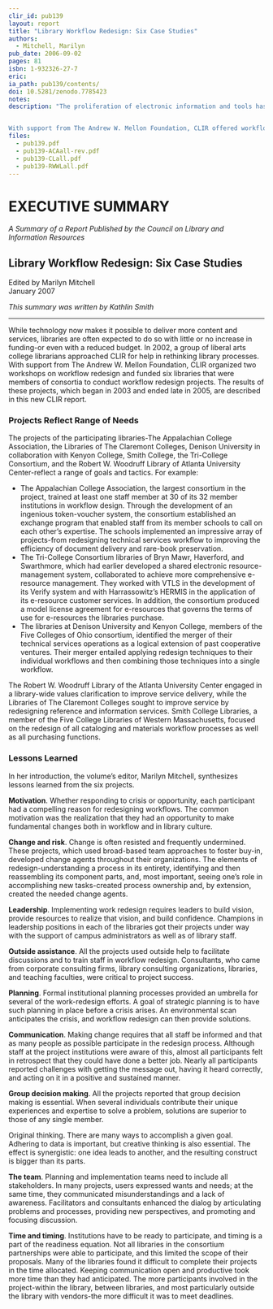 ```yaml
---
clir_id: pub139
layout: report
title: "Library Workflow Redesign: Six Case Studies"
authors: 
  - Mitchell, Marilyn
pub_date: 2006-09-02
pages: 81
isbn: 1-932326-27-7
eric: 
ia_path: pub139/contents/
doi: 10.5281/zenodo.7785423
notes: 
description: "The proliferation of electronic information and tools has changed the way that readers and researchers do their work. It has also changed the way library staff members provide materials and services. Several years ago a group of liberal arts college librarians, realizing the need to streamline processes to serve changing needs, asked CLIR to help.


With support from The Andrew W. Mellon Foundation, CLIR offered workflow redesign support to teams from six institutions that are part of consortia. This volume documents their work. These institutions were pioneers. Now the issue of workflow redesign appears to be on the minds not only of librarians in small institutions, but also of many librarians in research libraries. We hope that this publication can be the beginning of describing changing work patterns, and that it can be followed by additional publications, both in print and through the CLIR Web site, on imaginative ways of providing good services in a shifting environment."
files:
  - pub139.pdf
  - pub139-ACAall-rev.pdf
  - pub139-CLall.pdf
  - pub139-RWWLall.pdf
---
```


# EXECUTIVE SUMMARY

_A Summary of a Report Published by the Council on Library and Information Resources_

Library Workflow Redesign: Six Case Studies
-------------------------------------------

Edited by Marilyn Mitchell  
January 2007

_This summary was written by Kathlin Smith_

* * *

While technology now makes it possible to deliver more content and services, libraries are often expected to do so with little or no increase in funding-or even with a reduced budget. In 2002, a group of liberal arts college librarians approached CLIR for help in rethinking library processes. With support from The Andrew W. Mellon Foundation, CLIR organized two workshops on workflow redesign and funded six libraries that were members of consortia to conduct workflow redesign projects. The results of these projects, which began in 2003 and ended late in 2005, are described in this new CLIR report.

### Projects Reflect Range of Needs

The projects of the participating libraries-The Appalachian College Association, the Libraries of The Claremont Colleges, Denison University in collaboration with Kenyon College, Smith College, the Tri-College Consortium, and the Robert W. Woodruff Library of Atlanta University Center-reflect a range of goals and tactics. For example:

*   The Appalachian College Association, the largest consortium in the project, trained at least one staff member at 30 of its 32 member institutions in workflow design. Through the development of an ingenious token-voucher system, the consortium established an exchange program that enabled staff from its member schools to call on each other’s expertise. The schools implemented an impressive array of projects-from redesigning technical services workflow to improving the efficiency of document delivery and rare-book preservation.
*   The Tri-College Consortium libraries of Bryn Mawr, Haverford, and Swarthmore, which had earlier developed a shared electronic resource-management system, collaborated to achieve more comprehensive e-resource management. They worked with VTLS in the development of its Verify system and with Harrassowitz’s HERMIS in the application of its e-resource customer services. In addition, the consortium produced a model license agreement for e-resources that governs the terms of use for e-resources the libraries purchase.
*   The libraries at Denison University and Kenyon College, members of the Five Colleges of Ohio consortium, identified the merger of their technical services operations as a logical extension of past cooperative ventures. Their merger entailed applying redesign techniques to their individual workflows and then combining those techniques into a single workflow.

The Robert W. Woodruff Library of the Atlanta University Center engaged in a library-wide values clarification to improve service delivery, while the Libraries of The Claremont Colleges sought to improve service by redesigning reference and information services. Smith College Libraries, a member of the Five College Libraries of Western Massachusetts, focused on the redesign of all cataloging and materials workflow processes as well as all purchasing functions.

### Lessons Learned

In her introduction, the volume’s editor, Marilyn Mitchell, synthesizes lessons learned from the six projects.

**Motivation**. Whether responding to crisis or opportunity, each participant had a compelling reason for redesigning workflows. The common motivation was the realization that they had an opportunity to make fundamental changes both in workflow and in library culture.

**Change and risk**. Change is often resisted and frequently undermined. These projects, which used broad-based team approaches to foster buy-in, developed change agents throughout their organizations. The elements of redesign-understanding a process in its entirety, identifying and then reassembling its component parts, and, most important, seeing one’s role in accomplishing new tasks-created process ownership and, by extension, created the needed change agents.

**Leadership**. Implementing work redesign requires leaders to build vision, provide resources to realize that vision, and build confidence. Champions in leadership positions in each of the libraries got their projects under way with the support of campus administrators as well as of library staff.

**Outside assistance**. All the projects used outside help to facilitate discussions and to train staff in workflow redesign. Consultants, who came from corporate consulting firms, library consulting organizations, libraries, and teaching faculties, were critical to project success.

**Planning**. Formal institutional planning processes provided an umbrella for several of the work-redesign efforts. A goal of strategic planning is to have such planning in place before a crisis arises. An environmental scan anticipates the crisis, and workflow redesign can then provide solutions.

**Communication**. Making change requires that all staff be informed and that as many people as possible participate in the redesign process. Although staff at the project institutions were aware of this, almost all participants felt in retrospect that they could have done a better job. Nearly all participants reported challenges with getting the message out, having it heard correctly, and acting on it in a positive and sustained manner.

**Group decision making**. All the projects reported that group decision making is essential. When several individuals contribute their unique experiences and expertise to solve a problem, solutions are superior to those of any single member.

Original thinking. There are many ways to accomplish a given goal. Adhering to data is important, but creative thinking is also essential. The effect is synergistic: one idea leads to another, and the resulting construct is bigger than its parts.

**The team**. Planning and implementation teams need to include all stakeholders. In many projects, users expressed wants and needs; at the same time, they communicated misunderstandings and a lack of awareness. Facilitators and consultants enhanced the dialog by articulating problems and processes, providing new perspectives, and promoting and focusing discussion.

**Time and timing**. Institutions have to be ready to participate, and timing is a part of the readiness equation. Not all libraries in the consortium partnerships were able to participate, and this limited the scope of their proposals. Many of the libraries found it difficult to complete their projects in the time allocated. Keeping communication open and productive took more time than they had anticipated. The more participants involved in the project-within the library, between libraries, and most particularly outside the library with vendors-the more difficult it was to meet deadlines.